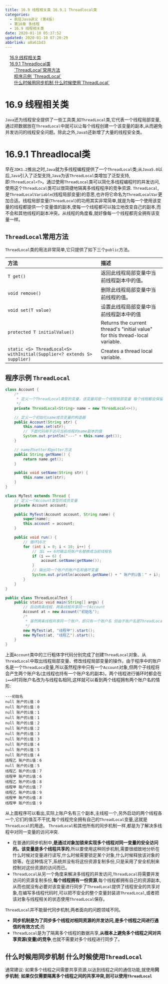 ```yaml
---
title: 16.9 线程相关类 16.9.1 Threadlocal类
categories: 
  - 疯狂Java讲义 (第4版)
  - 第16章 多线程
  - 16.9 线程相关类
date: 2020-01-10 05:37:52
updated: 2020-01-10 07:20:29
abbrlink: a8a61bd3
---
```

<div id='my_toc'><a href="/JavaReadingNotes/a8a61bd3/#16-9-线程相关类" class="header_1">16.9 线程相关类</a><br><a href="/JavaReadingNotes/a8a61bd3/#16-9-1-Threadlocal类" class="header_1">16.9.1 Threadlocal类</a><br><a href="/JavaReadingNotes/a8a61bd3/#-ThreadLocal-常用方法" class="header_2">`ThreadLocal`常用方法</a><br><a href="/JavaReadingNotes/a8a61bd3/#程序示例-ThreadLocal" class="header_2">程序示例 `ThreadLocal`</a><br><a href="/JavaReadingNotes/a8a61bd3/#什么时候用同步机制-什么时候使用-ThreadLocal" class="header_2">什么时候用同步机制 什么时候使用`ThreadLocal`</a><br></div>
<style>.header_1{margin-left: 1em;}.header_2{margin-left: 2em;}.header_3{margin-left: 3em;}.header_4{margin-left: 4em;}.header_5{margin-left: 5em;}.header_6{margin-left: 6em;}</style>
<!--more-->
<script>if (navigator.platform.search('arm')==-1){document.getElementById('my_toc').style.display = 'none';}var e,p = document.getElementsByTagName('p');while (p.length>0) {e = p[0];e.parentElement.removeChild(e);}</script>

<!--end-->
# 16.9 线程相关类
`Java`还为线程安全提供了一些工具类,如`ThreadLocal`类,它代表一个线程局部变量,通过把数据放在`ThreadLocal`中就可以让每个线程创建一个该变量的副本,从而避免并发访问的线程安全问题。除此之外,`Java5`还新增了大量的线程安全类。
# 16.9.1 Threadlocal类
早在`JDK1.2`推出之时,`Java`就为多线程编程提供了一个`ThreadLocal`类;从`Java5.0`以后,`Java`引入了泛型支持,`Java`为该`ThreadLocal`类增加了泛型支持,即:`ThreadLocal<T>`。通过使用`ThreadLocal`类可以简化多线程编程时的并发访问,使用这个`ThreadLocal`类可以很简捷地隔离多线程程序的竞争资源.
`ThreadLocal`,是`ThreadLocalVariable`(线程局部变量)的意思,也许将它命名为`ThreadLocalVar`更加合适。线程局部变量(`ThreadLocal`)的功用其实非常简单,就是为每一个使用该变量的线程都提供一个变量值的副本,使每一个线程都可以独立地改变自己的副本,而不会和其他线程的副本冲突。从线程的角度看,就好像每一个线程都完全拥有该变量一样。

## `ThreadLocal`常用方法
`ThreadLocal`类的用法非常简单,它只提供了如下三个`public`方法。

|方法|描述|
|:--|:--|
|`T get()`|返回此线程局部变量中当前线程副本中的值。|
|`void remove()`|删除此线程局部变量中当前线程的值。|
|`void set(T value)`|设置此线程局部变量中当前线程副本中的值|
|`protected T initialValue()`|Returns the current thread's "initial value" for this thread-local variable.|
|`static <S> ThreadLocal<S> withInitial(Supplier<? extends S> supplier)`|Creates a thread local variable.|

## 程序示例 `ThreadLocal`
```java
class Account {
    /*
     * 定义一个ThreadLocal类型的变量，该变量将是一个线程局部变量 每个线程都会保留该变量的一个副本
     */
    private ThreadLocal<String> name = new ThreadLocal<>();

    // 定义一个初始化name成员变量的构造器
    public Account(String str) {
        this.name.set(str);
        // 下面代码用于访问当前线程的name副本的值
        System.out.println("---" + this.name.get());
    }

    // name的setter和getter方法
    public String getName() {
        return name.get();
    }

    public void setName(String str) {
        this.name.set(str);
    }
}

class MyTest extends Thread {
    // 定义一个Account类型的成员变量
    private Account account;

    public MyTest(Account account, String name) {
        super(name);
        this.account = account;
    }

    public void run() {
        // 循环10次
        for (int i = 0; i < 10; i++) {
            // 当i == 6时输出将账户名替换成当前线程名
            if (i == 6) {
                account.setName(getName());
            }
            // 输出同一个账户的账户名和循环变量
            System.out.println(account.getName() + " 账户的i值：" + i);
        }
    }
}

public class ThreadLocalTest {
    public static void main(String[] args) {
        // 启动两条线程，两条线程共享同一个Account
        Account at = new Account("初始名");
        /*
         * 虽然两条线程共享同一个账户，即只有一个账户名 但由于账户名是ThreadLocal类型的，所以每条线程 都完全拥有各自的账户名副本，* 所以从i == 6之后，将看到两条 线程访问同一个账户时看到不同的账户名。
         */
        new MyTest(at, "线程甲").start();
        new MyTest(at, "线程乙").start();
    }
}
```
上面`Account`类中的三行粗体字代码分别完成了创建`ThreadLocal`对象、从`ThreadLocal`中取出线程局部变量、修改线程局部变量的操作。由于程序中的账户名是一个`ThreadLoca`变量,所以虽然程序中只有一个`Account`对象,但两个子线程将会产生两个账户名(主线程也持有一个账户名的副本)。两个线程进行循环时都会在`i==6`时将账户名改为与线程名相同,这样就可以看到两个线程拥有两个账户名的情形:
```
---初始名
null 账户的i值：0
null 账户的i值：0
null 账户的i值：1
null 账户的i值：1
null 账户的i值：2
null 账户的i值：2
null 账户的i值：3
null 账户的i值：3
null 账户的i值：4
null 账户的i值：5
null 账户的i值：4
线程乙 账户的i值：6
null 账户的i值：5
线程乙 账户的i值：7
线程甲 账户的i值：6
线程乙 账户的i值：8
线程甲 账户的i值：7
线程乙 账户的i值：9
线程甲 账户的i值：8
线程甲 账户的i值：9
```
从上面程序可以看出,实际上账户名有三个副本,主线程一个,另外启动的两个线程各一个,它们的值互不干扰,每个线程完全拥有自己的`ThreadLocal`变量,这就是`ThreadLocal`的用途。
`ThreadLocal`和其他所有的同步机制一样,都是为了解决多线程中对同一变量的访问冲突.
- 在普通的同步机制中,**是通过对象加锁来实现多个线程对同一变量的安全访问的。该变量是多个线程共享的**,所以要使用这种同步机制,需要很细致地分析在什么时候对变量进行读写,什么时候需要锁定某个对象,什么时候释放该对象的锁等。在这种情况下,系统并没有将这份资源复制多份,只是采用了安全机制来控制对这份资源的访问而已。
- `ThreadLocal`从另一个角度来解决多线程的并发访问,`ThreadLocal`将需要并发访问的资源复制多份,**每个线程拥有一份资源**,每个线程都拥有自己的资源副本,从而也就没有必要对该变量进行同步了`ThreadLocal`提供了线程安全的共享对象,在编写多线程代码时,可以把不安全的整个变量封装进`ThreadLocal`,或者把该对象与线程相关的状态使用`ThreadLocal`保存。

`ThreadLocal`并不能替代同步机制,两者面向的问题领域不同。
- **同步机制是为了同步多个线程对相同资源的并发访问,是多个线程之间进行通信的有效方式**;而
- `ThreadLocal`是为了隔离多个线程的数据共享,**从根本上避免多个线程之间对共享资源(变量)的竞争**,也就不需要对多个线程进行同步了。

## 什么时候用同步机制 什么时候使用`ThreadLocal`
通常建议:
如果多个线程之间需要共享资源,以达到线程之间的通信功能,就使用**同步机制**;
**如果仅仅需要隔离多个线程之间的共享冲突,则可以使用`ThreadLocal`**